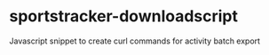 # sportstracker-downloadscript
Javascript snippet to create curl commands for activity batch export
